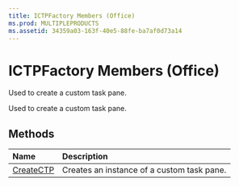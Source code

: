 ```yaml
---
title: ICTPFactory Members (Office)
ms.prod: MULTIPLEPRODUCTS
ms.assetid: 34359a03-163f-40e5-88fe-ba7af0d73a14
---
```



# ICTPFactory Members (Office)
Used to create a custom task pane.

Used to create a custom task pane.


## Methods



|**Name**|**Description**|
|:-----|:-----|
|[CreateCTP](ictpfactory-createctp-method-office.md)|Creates an instance of a custom task pane.|

